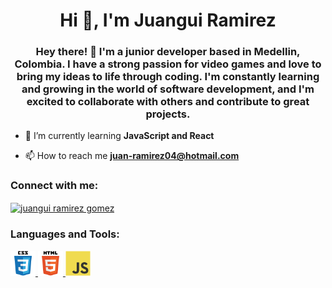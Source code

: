 <h1 align="center">Hi 👋, I'm Juangui Ramirez</h1>
<h3 align="center">Hey there! 👋 I'm a junior developer based in Medellin, Colombia. I have a strong passion for video games and love to bring my ideas to life through coding. I'm constantly learning and growing in the world of software development, and I'm excited to collaborate with others and contribute to great projects.</h3>

- 🌱 I’m currently learning **JavaScript and React**

- 📫 How to reach me **juan-ramirez04@hotmail.com**

<h3 align="left">Connect with me:</h3>
<p align="left">
<a href="https://linkedin.com/in/juangui ramirez gomez" target="blank"><img align="center" src="https://raw.githubusercontent.com/rahuldkjain/github-profile-readme-generator/master/src/images/icons/Social/linked-in-alt.svg" alt="juangui ramirez gomez" height="30" width="40" /></a>
</p>

<h3 align="left">Languages and Tools:</h3>
<p align="left"> <a href="https://www.w3schools.com/css/" target="_blank" rel="noreferrer"> <img src="https://raw.githubusercontent.com/devicons/devicon/master/icons/css3/css3-original-wordmark.svg" alt="css3" width="40" height="40"/> </a> <a href="https://www.w3.org/html/" target="_blank" rel="noreferrer"> <img src="https://raw.githubusercontent.com/devicons/devicon/master/icons/html5/html5-original-wordmark.svg" alt="html5" width="40" height="40"/> </a> <a href="https://developer.mozilla.org/en-US/docs/Web/JavaScript" target="_blank" rel="noreferrer"> <img src="https://raw.githubusercontent.com/devicons/devicon/master/icons/javascript/javascript-original.svg" alt="javascript" width="40" height="40"/> </a> </p>


